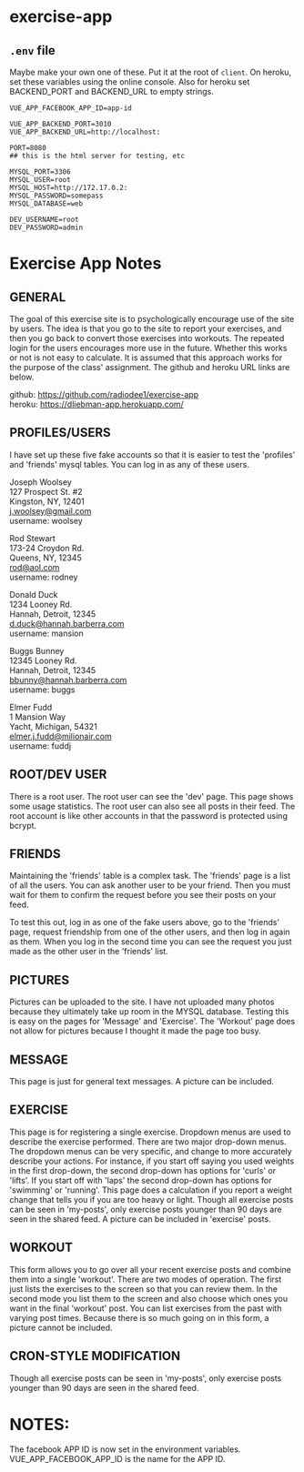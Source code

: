 # exercise-app

## `.env` file

Maybe make your own one of these. Put it at the root of `client`. On heroku, set these variables using the online console. Also for heroku set BACKEND_PORT and BACKEND_URL to empty strings.

```
VUE_APP_FACEBOOK_APP_ID=app-id

VUE_APP_BACKEND_PORT=3010
VUE_APP_BACKEND_URL=http://localhost:

PORT=8080 
## this is the html server for testing, etc

MYSQL_PORT=3306
MYSQL_USER=root
MYSQL_HOST=http://172.17.0.2:
MYSQL_PASSWORD=somepass
MYSQL_DATABASE=web

DEV_USERNAME=root
DEV_PASSWORD=admin

```

# Exercise App Notes

## GENERAL
The goal of this exercise site is to psychologically encourage use of the site by users. The idea is that you go to the site to report your exercises, and then you go back to convert those exercises into workouts. The repeated login for the users encourages more use in the future. Whether this works or not is not easy to calculate. It is assumed that this approach works for the purpose of the class' assignment. The github and heroku URL links are below.

github: https://github.com/radiodee1/exercise-app  
heroku: https://dliebman-app.herokuapp.com/  

## PROFILES/USERS
I have set up these five fake accounts so that it is easier to test the 'profiles' and 'friends' mysql tables. You can log in as any of these users. 

Joseph Woolsey  
127 Prospect St. #2  
Kingston, NY, 12401  
j.woolsey@gmail.com  
username: woolsey  


Rod Stewart  
173-24 Croydon Rd.  
Queens, NY, 12345  
rod@aol.com  
username: rodney  


Donald Duck  
1234 Looney Rd.  
Hannah, Detroit, 12345  
d.duck@hannah.barberra.com  
username: mansion  


Buggs Bunney  
12345 Looney Rd.  
Hannah, Detroit, 12345  
bbunny@hannah.barberra.com  
username: buggs  


Elmer Fudd  
1 Mansion Way  
Yacht, Michigan, 54321  
elmer.j.fudd@milionair.com  
username: fuddj  

## ROOT/DEV USER
There is a root user. The root user can see the 'dev' page. This page shows some usage statistics. The root user can also see all posts in their feed. The root account is like other accounts in that the password is protected using bcrypt. 

## FRIENDS
Maintaining the 'friends' table is a complex task. The 'friends' page is a list of all the users. You can ask another user to be your friend. Then you must wait for them to confirm the request before you see their posts on your feed. 

To test this out, log in as one of the fake users above, go to the 'friends' page, request friendship from one of the other users, and then log in again as them. When you log in the second time you can see the request you just made as the other user in the 'friends' list.

## PICTURES
Pictures can be uploaded to the site. I have not uploaded many photos because they ultimately take up room in the MYSQL database. Testing this is easy on the pages for 'Message' and 'Exercise'. The 'Workout' page does not allow for pictures because I thought it made the page too busy.

## MESSAGE
This page is just for general text messages. A picture can be included.

## EXERCISE
This page is for registering a single exercise. Dropdown menus are used to describe the exercise performed. There are two major drop-down menus. The dropdown menus can be very specific, and change to more accurately describe your actions. For instance, if you start off saying you used weights in the first drop-down, the second drop-down has options for 'curls' or 'lifts'. If you start off with 'laps' the second drop-down has options for 'swimming' or 'running'. This page does a calculation if you report a weight change that tells you if you are too heavy or light. Though all exercise posts can be seen in 'my-posts', only exercise posts younger than 90 days are seen in the shared feed. A picture can be included in 'exercise' posts.

## WORKOUT
This form allows you to go over all your recent exercise posts and combine them into a single 'workout'. There are two modes of operation. The first just lists the exercises to the screen so that you can review them. In the second mode you list them to the screen and also choose which ones you want in the final 'workout' post. You can list exercises from the past with varying post times. Because there is so much going on in this form, a picture cannot be included.

## CRON-STYLE MODIFICATION
 Though all exercise posts can be seen in 'my-posts', only exercise posts younger than 90 days are seen in the shared feed.

 # NOTES:
 The facebook APP ID is now set in the environment variables. VUE_APP_FACEBOOK_APP_ID is the name for the APP ID.
